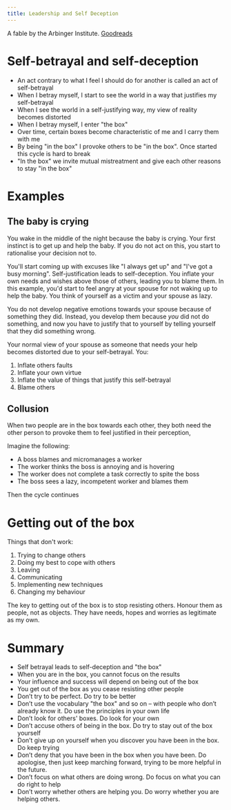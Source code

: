 ```yaml
---
title: Leadership and Self Deception
---
```


A fable by the Arbinger Institute. [Goodreads](https://www.goodreads.com/book/show/180463.Leadership_and_Self_Deception)

# Self-betrayal and self-deception

- An act contrary to what I feel I should do for another is called an act of self-betrayal
- When I betray myself, I start to see the world in a way that justifies my self-betrayal
- When I see the world in a self-justifying way, my view of reality becomes distorted
- When I betray myself, I enter "the box"
- Over time, certain boxes become characteristic of me and I carry them with me
- By being "in the box" I provoke others to be "in the box". Once started this cycle is hard to break
- "In the box" we invite mutual mistreatment and give each other reasons to stay "in the box"

# Examples

## The baby is crying

You wake in the middle of the night because the baby is crying. Your first instinct is to get up and help the baby. If you do not act on this, you start to rationalise your decision not to.

You'll start coming up with excuses like "I always get up" and "I've got a busy morning". Self-justification leads to self-deception. You inflate your own needs and wishes above those of others, leading you to blame them. In this example, you'd start to feel angry at your spouse for not waking up to help the baby. You think of yourself as a victim and your spouse as lazy.

You do not develop negative emotions towards your spouse because of something they did. Instead, you develop them because _you_ did not do something, and now you have to justify that to yourself by telling yourself that they did something wrong.

Your normal view of your spouse as someone that needs your help becomes distorted due to your self-betrayal. You:

1. Inflate others faults
2. Inflate your own virtue
3. Inflate the value of things that justify this self-betrayal
4. Blame others

## Collusion

When two people are in the box towards each other, they both need the other person to provoke them to feel justified in their perception,

Imagine the following:

- A boss blames and micromanages a worker
- The worker thinks the boss is annoying and is hovering
- The worker does not complete a task correctly to spite the boss
- The boss sees a lazy, incompetent worker and blames them

Then the cycle continues

# Getting out of the box

Things that don't work:

1. Trying to change others
2. Doing my best to cope with others
3. Leaving
4. Communicating
5. Implementing new techniques
6. Changing my behaviour

The key to getting out of the box is to stop resisting others. Honour them as people, not as objects. They have needs, hopes and worries as legitimate as my own.

# Summary

- Self betrayal leads to self-deception and "the box"
- When you are in the box, you cannot focus on the results
- Your influence and success will depend on being out of the box
- You get out of the box as you cease resisting other people
- Don’t try to be perfect. Do try to be better
- Don’t use the vocabulary "the box" and so on – with people who don’t already know it. Do use the principles in your own life
- Don’t look for others' boxes. Do look for your own
- Don’t accuse others of being in the box. Do try to stay out of the box yourself
- Don’t give up on yourself when you discover you have been in the box. Do keep trying
- Don’t deny that you have been in the box when you have been. Do apologise, then just keep marching forward, trying to be more helpful in the future.
- Don’t focus on what others are doing wrong. Do focus on what you can do right to help
- Don’t worry whether others are helping you. Do worry whether you are helping others.
